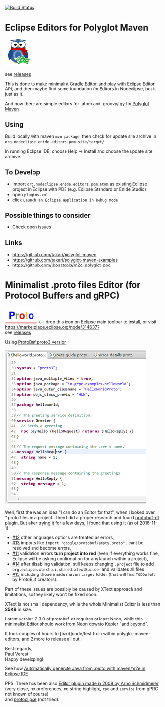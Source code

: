 
[![Build Status](https://secure.travis-ci.org/Enide/polyglot-maven-editors.png)](http://travis-ci.org/Enide/polyglot-maven-editors)

# Eclipse Editors for Polyglot Maven

![](images/maven-owl-groovy.png)

see [releases](https://github.com/Enide/polyglot-maven-editors/releases)

This is done to make minimalist Gradle Editor,
and play with Eclipse Editor API,
and then maybe find some foundation for Editors in Nodeclipse, but it just as it.

And now there are simple editors for .atom and .groovy/.gy for [Polyglot Maven](https://github.com/takari/polyglot-maven)


## Using

Build locally with maven `mvn package`,
then check for update site archive in `org.nodeclipse.enide.editors.pom.site/target/`

In running Eclipse IDE, choose Help -> Install and choose the update site archive.

## To Develop

- Import `org.nodeclipse.enide.editors.pom.atom` as existing Eclipse project in Eclipse with PDE (e.g. Eclipse Standard or Enide Studio)
- open `plugins.xml`
- click `Launch an Eclipse application in Debug mode`

## Possible things to consider

- Check open issues
 
## Links
 
- https://github.com/takari/polyglot-maven
- https://github.com/takari/polyglot-maven-examples
- https://github.com/jbosstools/m2e-polyglot-poc

# Minimalist .proto files Editor (for Protocol Buffers and gRPC)

[![](images/protoEditor-logo.png)](http://marketplace.eclipse.org/marketplace-client-intro?mpc_install=3146377) <-- drop this icon on Eclipse main toolbar to install, or visit <https://marketplace.eclipse.org/node/3146377>  
see [releases](https://github.com/Enide/polyglot-maven-editors/releases)

Using [ProtoBuf proto3 version](https://developers.google.com/protocol-buffers/docs/proto3)

![](images/Minimalist-proto-files-Editor-screenshot.png)

Well, first the was an idea "I can do an Editor for that", when I looked over *.proto files in a project.
Then I did a proper research and found [protobuf-dt](https://github.com/google/protobuf-dt) plugin.
But after trying it for a few days, I found that using it (as of 2016-11-1):

- [#12](https://github.com/google/protobuf-dt/issues/12) other languages options are treated as errors,
- [#13](https://github.com/google/protobuf-dt/issues/13) imports like `import "google/protobuf/empty.proto";` cant be resolved and become errors, 
- [#11](https://github.com/google/protobuf-dt/issues/11) validation errors **turn project into red** (even if everything works fine, Eclipse will be asking confirmation for any launch within a project),
- [#14](https://github.com/google/protobuf-dt/issues/14) after disabling validation, still keeps changing `.project` file to add `org.eclipse.xtext.ui.shared.xtextBuilder`
and validates all files
- [#15](https://github.com/google/protobuf-dt/issues/15) including those inside maven `target` folder (that will find `TODO`s left by ProtoBuf creators).

Part of these issues are possibly be caused by XText approach and limitations, so they likely won't be fixed soon.

XText is not small dependency, while the whole Minimalist Editor is less than **25KB** in size.

Latest version 2.3.0 of protobuf-dt requires at least Neon, while this minimalist Editor should work from Neon downto Kepler "and beyond".

It took couples of hours to [hard]code/test from within polyglot-maven-editors,
and 2 more to release all out.

Best regards,  
Paul Verest  
Happy developing!  

See how [Automatically generate Java from .proto with maven/m2e in Eclipse IDE](http://stackoverflow.com/questions/40426366/automatically-generate-java-from-proto-with-maven-m2e-in-eclipse-ide)

PPS. There has been also [Editor plugin made in 2008 by Arno Schmidmeier](https://arno.blogger.de/stories/1191168/) (very close, no preferences, no string highlight, `rpc` and `service` from gPRC not known of course)   
and [protoclipse](https://code.google.com/archive/p/protoclipse) (not tried).


